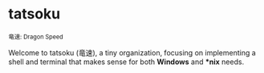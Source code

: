 # tatsoku

<sub>竜速: Dragon Speed</sub>

Welcome to tatsoku (竜速), a tiny organization, focusing on implementing a shell and terminal that makes sense for both __Windows__ and __*nix__ needs.
